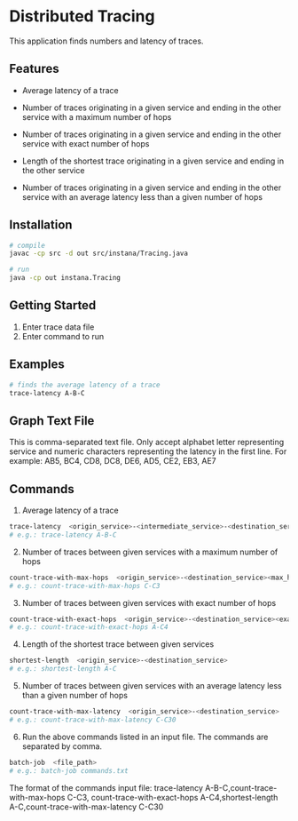 # Distributed Tracing

This application finds numbers and latency of traces.

## Features

* Average latency of a trace

* Number of traces originating in a given service and ending in the other service with a maximum number of hops

* Number of traces originating in a given service and ending in the other service with exact number of hops

* Length of the shortest trace originating in a given service and ending in the other service

* Number of traces originating in a given service and ending in the other service with an average latency less than a given number of hops

## Installation

```sh
# compile
javac -cp src -d out src/instana/Tracing.java

# run
java -cp out instana.Tracing
```
## Getting Started

1. Enter trace data file
2. Enter command to run

## Examples
```sh
# finds the average latency of a trace
trace-latency A-B-C
```

## Graph Text File
This is comma-separated text file. Only accept alphabet letter representing service and numeric characters representing the latency in the first line. For example: AB5, BC4, CD8, DC8, DE6, AD5, CE2, EB3, AE7

## Commands
1. Average latency of a trace
```sh
trace-latency  <origin_service>-<intermediate_service>-<destination_service>
# e.g.: trace-latency A-B-C
```

2. Number of traces between given services with a maximum number of hops
```sh
count-trace-with-max-hops  <origin_service>-<destination_service><max_hops>
# e.g.: count-trace-with-max-hops C-C3
```

3. Number of traces between given services with exact number of hops
```sh
count-trace-with-exact-hops  <origin_service>-<destination_service><exact_hops>
# e.g.: count-trace-with-exact-hops A-C4
```

4. Length of the shortest trace between given services
```sh
shortest-length  <origin_service>-<destination_service>
# e.g.: shortest-length A-C
```

5. Number of traces between given services with an average latency less than a given number of hops
```sh
count-trace-with-max-latency  <origin_service>-<destination_service>
# e.g.: count-trace-with-max-latency C-C30
```

6. Run the above commands listed in an input file. The commands are separated by comma.
```sh
batch-job  <file_path>
# e.g.: batch-job commands.txt
```
The format of the commands input file: trace-latency A-B-C,count-trace-with-max-hops C-C3, count-trace-with-exact-hops A-C4,shortest-length A-C,count-trace-with-max-latency C-C30